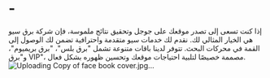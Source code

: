 # -
إذا كنت تسعى إلى تصدر موقعك على جوجل وتحقيق نتائج ملموسة، فإن شركة برق سيو هي الخيار المثالي لك. نقدم لك خدمات سيو متقدمة واحترافية تضمن لك الوصول إلى القمة في محركات البحث. تتوفر لدينا باقات متنوعة تشمل "برق بلس"، "برق بريميوم"، و"برق VIP"، مصممة خصيصًا لتلبية احتياجات موقعك وتحسين ظهوره بشكل فعال.
![Uploading Copy of face book cover.jpg…]()

